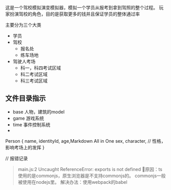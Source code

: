 这是一个驾校模拟演变模拟器，模拟一个学员从报考到拿到驾照的整个过程。
玩家扮演驾校的角色，目的是获取更多的钱并且保证学员的整体通过率

主要分为三个大类
+ 学员
+ 驾校
    + 报名处
    + 练车场地
+ 驾驶人考场
    + 科一，科四考试区域
    + 科二考试区域
    + 科三考试区域





## 文件目录指示
+ base 人物，建筑的model
+ game 游戏系统
+ time 事件控制系统
+ 



Person {
    name,
    identityId,
    age,Markdown All in One
    sex,
    character, // 性格，影响考场上的发挥
}


// 报错记录
> main.js:2 Uncaught ReferenceError: exports is not defined
> 原因：ts使用的是commonjs，原生浏览器是不支持commonjs的。 commonjs一般被使用在nodejs里。
> 解决办法：使用webpack的babel
  
